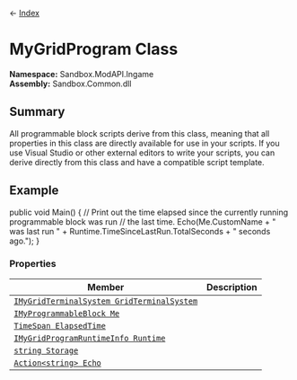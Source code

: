← [Index](index.md)
# MyGridProgram Class
**Namespace:** Sandbox.ModAPI.Ingame  
**Assembly:** Sandbox.Common.dll  
## Summary
All programmable block scripts derive from this class, meaning that all properties in this class are directly available for use in your scripts. If you use Visual Studio or other external editors to write your scripts, you can derive directly from this class and have a compatible script template.
## Example
public void Main() { // Print out the time elapsed since the currently running programmable block was run // the last time. Echo(Me.CustomName + " was last run " + Runtime.TimeSinceLastRun.TotalSeconds + " seconds ago."); }

### Properties
|Member|Description|
|---|---|
|[`IMyGridTerminalSystem GridTerminalSystem`](Sandbox.ModAPI.Ingame.GridTerminalSystem)||
|[`IMyProgrammableBlock Me`](Sandbox.ModAPI.Ingame.Me)||
|[`TimeSpan ElapsedTime`](Sandbox.ModAPI.Ingame.ElapsedTime)||
|[`IMyGridProgramRuntimeInfo Runtime`](Sandbox.ModAPI.Ingame.Runtime)||
|[`string Storage`](Sandbox.ModAPI.Ingame.Storage)||
|[`Action<string> Echo`](Sandbox.ModAPI.Ingame.Echo)||
